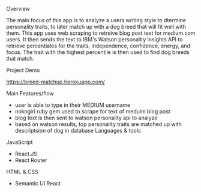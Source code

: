 Overview

The main focus of this app is to analyze a users writing style to dtermine personality traits, to later match up with a dog breed that will fit well with them. This app uses web scraping to retreive blog post text for medium.com users. It then sends the text to IBM's Watson personality insights API to retrieve percentiales for the traits, independence, confidence, energy, and focus. The trait with the highest percentile is then used to find dog breeds that match.

Project Demo

https://breed-matchup.herokuapp.com/

Main Features/flow

- user is able to type in their MEDIUM username
- nokogiri ruby gem used to scrape for text of meduim blog post
- blog text is then sent to watson personality api to analyze 
- based on watson results, top personality traits are matched up with descriptsion of dog in database
Languages & tools

JavaScript
  - React.JS 
  - React Router 

HTML & CSS
  - Semantic UI React 
